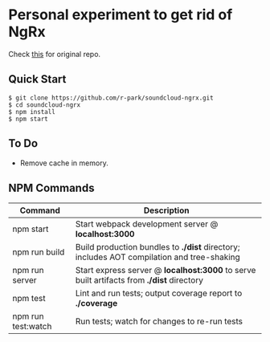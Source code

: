 # Personal experiment to get rid of NgRx

Check [this](https://github.com/r-park/soundcloud-ngrx) for original repo.


Quick Start
-----------

```shell
$ git clone https://github.com/r-park/soundcloud-ngrx.git
$ cd soundcloud-ngrx
$ npm install
$ npm start
```

To Do
-----

- Remove cache in memory.


NPM Commands
------------

|Command|Description|
|---|---|
|npm start|Start webpack development server @ **localhost:3000**|
|npm run build|Build production bundles to **./dist** directory; includes AOT compilation and tree-shaking|
|npm run server|Start express server @ **localhost:3000** to serve built artifacts from **./dist** directory|
|npm test|Lint and run tests; output coverage report to **./coverage**|
|npm run test:watch|Run tests; watch for changes to re-run tests|
